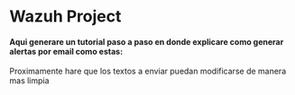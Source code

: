 # Wazuh Project
#### Aqui generare un tutorial paso a paso en donde explicare como generar alertas por email como estas:

Proximamente hare que los textos a enviar puedan modificarse de manera mas limpia 
